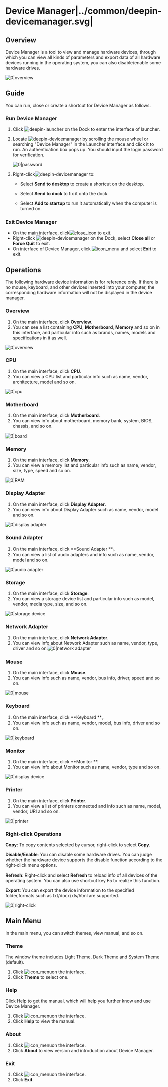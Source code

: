 # Device Manager|../common/deepin-devicemanager.svg|

## Overview 

Device Manager is a tool to view and manage hardware devices, through which you can view all kinds of parameters and export data of all hardware devices running in the operating system, you can also disable/enable some hardware drives. 

![0|overview](jpg/overview.png)

## Guide

You can run, close or create a shortcut for Device Manager as follows.

### Run Device Manager

1. Click ![deepin-launcher](icon/deepin-launcher.svg) on the Dock to enter the interface of launcher.

2. Locate ![deepin-devicemanager](icon/deepin-devicemanager.svg) by scrolling the mouse wheel or searching "Device Manager" in the Launcher interface and click it to run. An authentication box pops up. You should input the login password for verification. 

   ![0|password](jpg/password.png)

3. Right-click![deepin-devicemanager](icon/deepin-devicemanager.svg) to:

   - Select **Send to desktop** to create a shortcut on the desktop.

   - Select  **Send to dock** to fix it onto the dock.

   - Select **Add to startup** to run it automatically when the computer is turned on.

   

### Exit Device Manager

- On the main interface, click![close_icon](icon/close.svg) to exit.
- Right-click ![deepin-devicemanager](icon/deepin-devicemanager.svg)  on the Dock, select **Close all** or **Force Quit** to exit.
- On interface of Device Manager, click ![icon_menu](icon/icon_menu.svg)  and select **Exit** to exit.

## Operations

The following hardware device information is for reference only. If there is no mouse, keyboard, and other devices inserted into your computer, the corresponding hardware information will not be displayed in the device manager.

### Overview

1. On the main interface, click **Overview**.
2. You can see a list containing **CPU**, **Motherboard**, **Memory** and so on in this interface, and particular info such as brands, names, models and specifications in it as well. 

![0|overview](jpg/overview.png)

### CPU

1. On the main interface, click **CPU**.
2. You can view a CPU list and particular info such as name, vendor, architecture, model and so on. 

![0|cpu](jpg/cpu.png)

### Motherboard 

1. On the main interface, click **Motherboard**. 
2. You can view info about motherboard, memory bank, system, BIOS, chassis, and so on.

![0|board](jpg/board.png)

### Memory

1. On the main interface, click **Memory**.
2. You can view a memory list and particular info such as name, vendor, size, type, speed and so on.

![0|RAM](jpg/RAM.png)

### Display Adapter

1. On the main interface, click **Display Adapter**.
2. You can view info about Display Adapter such as name, vendor, model and so on.

![0|display adapter](jpg/display-adapter.png)

### Sound Adapter

1. On the main interface, click **Sound Adapter **。
2. You can view a list of audio adapters and info such as name, vendor, model and so on.

![0|audio adapter](jpg/audio-adapter.png)

### Storage

1. On the main interface, click **Storage**.
2. You can view a storage device list and particular info such as model, vendor, media type, size, and so on.

![0|storage device](jpg/storage-device.png)

### Network Adapter

1. On the main interface, click **Network Adapter**.
2. You can view info about Network Adapter such as name, vendor, type, driver and so on.![0|network adapter](jpg/network-adapter.png)

### Mouse

1. On the main interface, click **Mouse**.
2. You can view info such as name, vendor, bus info, driver, speed and so on.

![0|mouse](jpg/mouse.png)

### Keyboard

1. On the main interface, click **Keyboard **。
2. You can view info such as name, vendor, model, bus info, driver and so on.

![0|keyboard](jpg/keyboard.png)

### Monitor

1. On the main interface, click **Monitor **.
2. You can view info about Monitor such as name, vendor, type and so on.

![0|display device](jpg/display-device.png)

### Printer

1. On the main interface, click **Printer**.
2. You can view a list of printers connected and info such as name, model, vendor, URI and so on.

![0|printer](jpg/printer.png)



### Right-click Operations 

**Copy**: To copy contents selected by cursor, right-click to select  **Copy**.

**Disable/Enable**: You can disable some hardware drives. You can judge whether the hardware device supports the disable function according to the right-click menu options. 

**Refresh**: Right-click and select  **Refresh** to reload info of all devices of the operating system. You can also use shortcut key F5 to realize this function.

**Export**: You can export the device information to the specified folder,formats such as txt/docx/xls/html are supported. 

![0|right-click](jpg/right-click.png)

## Main Menu

In the main menu, you can switch themes, view manual, and so on.

### Theme

The window theme includes Light Theme, Dark Theme and System Theme (default).

1. Click ![icon_menu](icon/icon_menu.svg)on the interface.
2. Click  **Theme** to select one.


### Help

Click Help to get the manual, which will help you further know and use Device Manager.

1. Click ![icon_menu](icon/icon_menu.svg)on the interface.
2. Click **Help** to view the manual.


### About

1. Click ![icon_menu](icon/icon_menu.svg)on the interface.
2. Click **About** to view version and introduction about Device Manager.

### Exit

1. Click ![icon_menu](icon/icon_menu.svg)on the interface.
2. Click  **Exit**.

